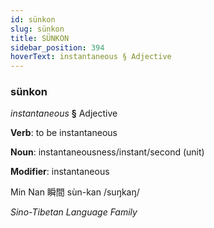 ```yaml
---
id: sünkon
slug: sünkon
title: SÜNKON
sidebar_position: 394
hoverText: instantaneous § Adjective
---
```


### sünkon

*instantaneous* **§** Adjective

**Verb**: to be instantaneous

**Noun**: instantaneousness/instant/second (unit)

**Modifier**: instantaneous

Min Nan 瞬間 sùn-kan /suŋkaŋ/

*Sino-Tibetan Language Family*